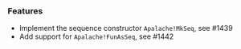 <!-- NOTE:
     Release notes for unreleased changes go here, following this format:

        ### Features

         * Change description, see #123

        ### Bug fixes

         * Some bug fix, see #124

     DO NOT LEAVE A BLANK LINE BELOW THIS PREAMBLE -->
### Features

 * Implement the sequence constructor `Apalache!MkSeq`, see #1439
 * Add support for `Apalache!FunAsSeq`, see #1442
